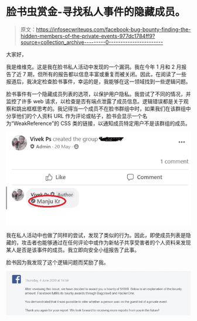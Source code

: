 # 脸书虫赏金-寻找私人事件的隐藏成员。

> 原文：<https://infosecwriteups.com/facebook-bug-bounty-finding-the-hidden-members-of-the-private-events-977dc1784ff9?source=collection_archive---------0----------------------->

大家好，

我是维维克。这是我在脸书私人活动中发现的一个漏洞。我在今年 1 月和 2 月报告了近 7 期，但所有的报告都以信息丰富或重复而被关闭。因此，在阅读了一些报道后，我决定检查脸书事件，幸运的是，我能够在这一领域找到一些逻辑问题。

脸书事件有一个隐藏成员列表的选项，以保护用户隐私。我尝试了不同的情况，并监控了许多 web 请求，以检查是否有端点泄露了成员信息。逻辑错误都是关于观察和跳出框框思考的。我记得当一个成员不在脸书群组中时，如果我们在该群组中分享他们的个人资料 URL 作为评论或帖子，脸书会显示一个名为“WeakReference”的 CSS 类的链接，以通知成员特定用户不是该群组的成员。

![](img/d4622b1c8c57ebc67c7f1ca644abf6d8.png)

我在私人活动中也做了同样的尝试，发现了类似的行为。因此，即使成员列表是隐藏的，攻击者也能够通过在任何评论中或作为新帖子共享受害者的个人资料来发现某人是否是该事件的成员。我立即向安全小组报告了此事。

脸书因为我发现了这个逻辑问题而奖励了我。

![](img/0cf8e028dc9ce92bd6390d455cc6ecad.png)